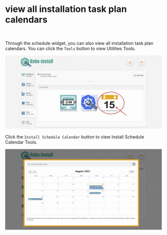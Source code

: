 
# view all installation task plan calendars

<br>

 Through the schedule widget, you can also view all installation task plan calendars. You can click the `Tools` button to view Utilities Tools.

![kube-dashboard](images/schedule001.jpg)

Click the `Install Schedule Calendar` button to view Install Schedule Calendar Tools.

![kube-dashboard](images/schedule002.jpg)



<br>
<br>

